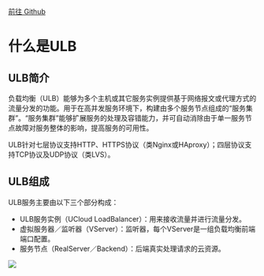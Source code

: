 [前往 Github](https://github.com/UCloudDocs/UCloud-document/tree/master/network/ulb)



# 什么是ULB

## ULB简介

负载均衡（ULB）能够为多个主机或其它服务实例提供基于网络报文或代理方式的流量分发的功能。用于在高并发服务环境下，构建由多个服务节点组成的“服务集群”。“服务集群”能够扩展服务的处理及容错能力，并可自动消除由于单一服务节点故障对服务整体的影响，提高服务的可用性。

ULB针对七层协议支持HTTP、HTTPS协议（类Nginx或HAproxy）；四层协议支持TCP协议及UDP协议（类LVS）。

## ULB组成

ULB服务主要由以下三个部分构成：

* ULB服务实例（UCloud LoadBalancer）：用来接收流量并进行流量分发。
* 虚拟服务器／监听器（VServer）：监听器，每个VServer是一组负载均衡前端端口配置。
* 服务节点（RealServer／Backend）：后端真实处理请求的云资源。

![](https://static.ucloud.cn/4f99935ea27846559c12661ac55d34f1.png)


